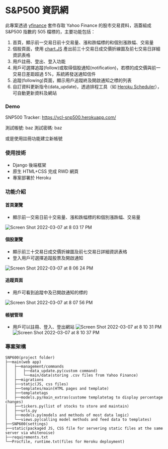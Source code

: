 # S&P500 資訊網 #

此專案透過 [yfinance](https://pypi.org/project/yfinance/) 套件存取 Yahoo Finance 的股市交易資料，涵蓋組成 S&P500 指數的 505 檔標的，主要功能包括：
1. 首頁，顯示前一交易日前十交易量、漲和跌幅標的和個別漲跌幅、交易量
2. 個股頁面，使用 [chart.JS](https://www.chartjs.org/) 產出前三十交易日成交價折線圖及前七交易日詳細資訊表格
3. 用戶註冊、登出、登入功能
4. 用戶可選擇追蹤(follow)或取得個股通知(notification)，若標的成交價與前一交易日差距超過 5%，系統將發送通知信件
5. 追蹤(following)頁面，顯示用戶追蹤終及開啟通知之標的列表
6. 自訂資料更新指令(data_update)，透過排程工具（如 [Heroku Scheduler](https://elements.heroku.com/addons/scheduler)），可自動更新資料及網站

### Demo ###
SNP500 Tracker: https://ycl-snp500.herokuapp.com/

測試帳號: baz
測試密碼: baz

或是使用註冊功能建立新帳號

### 使用技術 ### 
- Django 後端框架
- 原生 HTML+CSS 完成 RWD 網頁
- 專案部署於 Heroku

### 功能介紹 ### 
#### 首頁瀏覽 ####
- 顯示前一交易日前十交易量、漲和跌幅標的和個別漲跌幅、交易量

![Screen Shot 2022-03-07 at 8 03 17 PM](https://user-images.githubusercontent.com/81467494/157031133-8bc5cc4e-9e59-4421-a76b-b2cd1faf26f2.png)

#### 個股瀏覽 ####
- 顯示前三十交易日成交價折線圖及前七交易日詳細資訊表格
- 登入用戶可選擇追蹤股票及開啟通知

![Screen Shot 2022-03-07 at 8 06 24 PM](https://user-images.githubusercontent.com/81467494/157031855-a4cae4fd-a3b3-46ca-bcec-7bb2172b53df.png)

#### 追蹤頁面 ####
- 用戶可看到追蹤中及已開啟通知的標的

![Screen Shot 2022-03-07 at 8 07 56 PM](https://user-images.githubusercontent.com/81467494/157031968-dea39fe7-0f9f-4d9e-ac59-ea2f011e926c.png)

#### 帳號管理 ####
- 用戶可以註冊、登入、登出網站
![Screen Shot 2022-03-07 at 8 10 31 PM](https://user-images.githubusercontent.com/81467494/157032038-09073a18-4e4d-4d3a-b582-3c2d19c67b17.png)
![Screen Shot 2022-03-07 at 8 10 37 PM](https://user-images.githubusercontent.com/81467494/157032052-d3fb4e24-f7a3-4fdc-9fef-dcd3ca086043.png)

### 專案架構 ### 
```
SNP600(project folder)   
├──main(web app)  
│   ├──management/commands  
│   │   ├──data_update.py(custom command)  
│   │   └──main/data(storing .csv files from Yahoo Finance)  
│   ├──migrations  
│   ├──static(JS, css files)  
│   ├──templates/main(HTML pages and template)  
│   ├──templatetags  
│   ├──models.py/main_extras(custome templatetag to display percentage changes)  
│   ├──tickers.py(list of stocks to store and maintain)  
│   ├──urls.py  
│   ├──models.py(models and methods of most data logic)  
│   └──views.py(calling model methods and feed data to templates)  
├──SNP600(settings)  
├──static(packaged JS, CSS file for servering static files at the same server via whitenoise)  
├──requirements.txt  
└──Procfile, runtime.txt(files for Heroku deployment)  
```
